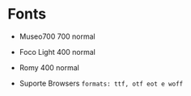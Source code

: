 # Fonts #

* Museo700
700 normal

* Foco Light
400 normal

* Romy 
400 normal

* Suporte Browsers
`formats: ttf, otf eot e woff`
